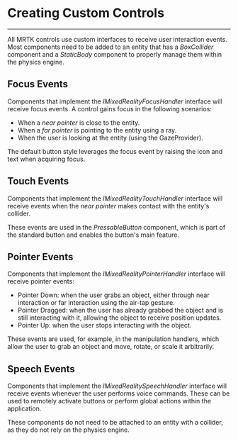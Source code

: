 # Creating Custom Controls
---
All MRTK controls use custom interfaces to receive user interaction events. Most components need to be added to an entity that has a *BoxCollider* component and a *StaticBody* component to properly manage them within the physics engine.

## Focus Events
Components that implement the *IMixedRealityFocusHandler* interface will receive focus events. A control gains focus in the following scenarios:
- When a *near pointer* is close to the entity.
- When a *far pointer* is pointing to the entity using a ray.
- When the user is looking at the entity (using the GazeProvider).

The default button style leverages the focus event by raising the icon and text when acquiring focus.

## Touch Events
Components that implement the *IMixedRealityTouchHandler* interface will receive events when the *near pointer* makes contact with the entity's collider.

These events are used in the *PressableButton* component, which is part of the standard button and enables the button's main feature.

## Pointer Events
Components that implement the *IMixedRealityPointerHandler* interface will receive pointer events:
- Pointer Down: when the user grabs an object, either through near interaction or far interaction using the air-tap gesture.
- Pointer Dragged: when the user has already grabbed the object and is still interacting with it, allowing the object to receive position updates.
- Pointer Up: when the user stops interacting with the object.

These events are used, for example, in the manipulation handlers, which allow the user to grab an object and move, rotate, or scale it arbitrarily.

## Speech Events
Components that implement the *IMixedRealitySpeechHandler* interface will receive events whenever the user performs voice commands. These can be used to remotely activate buttons or perform global actions within the application.

These components do not need to be attached to an entity with a collider, as they do not rely on the physics engine.